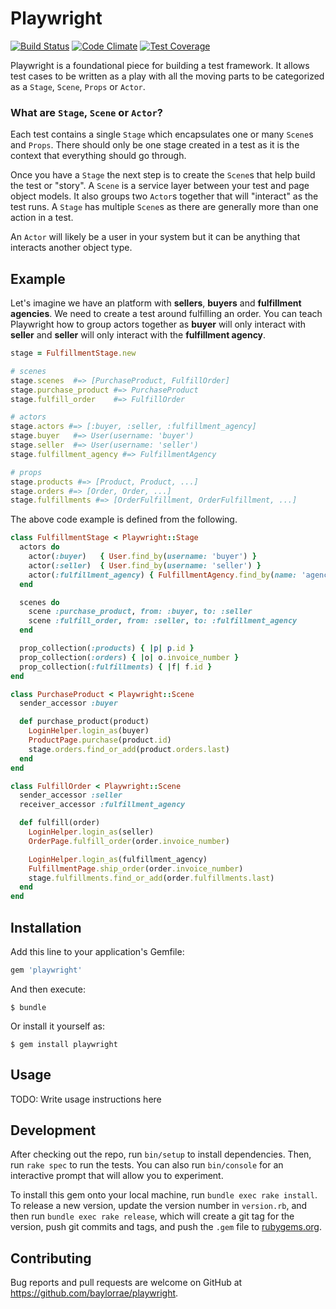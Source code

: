 # Playwright

[![Build Status](https://travis-ci.org/BaylorRae/playwright.svg?branch=master)](https://travis-ci.org/BaylorRae/playwright) [![Code Climate](https://codeclimate.com/github/BaylorRae/playwright/badges/gpa.svg)](https://codeclimate.com/github/BaylorRae/playwright) [![Test Coverage](https://codeclimate.com/github/BaylorRae/playwright/badges/coverage.svg)](https://codeclimate.com/github/BaylorRae/playwright/coverage)

Playwright is a foundational piece for building a test framework. It allows
test cases to be written as a play with all the moving parts to be categorized
as a `Stage`, `Scene`, `Props` or `Actor`.

### What are `Stage`, `Scene` or `Actor`?

Each test contains a single `Stage` which encapsulates one or many `Scene`s and
`Props`. There should only be one stage created in a test as it is the context
that everything should go through.

Once you have a `Stage` the next step is to create the `Scene`s that help build
the test or "story". A `Scene` is a service layer between your test and page
object models. It also groups two `Actor`s together that will "interact" as the
test runs. A `Stage` has multiple `Scene`s as there are generally more than one
action in a test.

An `Actor` will likely be a user in your system but it can be anything that
interacts another object type.

## Example

Let's imagine we have an platform with **sellers**, **buyers** and **fulfillment
agencies**. We need to create a test around fulfilling an order. You can teach
Playwright how to group actors together as **buyer** will only interact with
**seller** and **seller** will only interact with the **fulfillment agency**.

```ruby
stage = FulfillmentStage.new

# scenes
stage.scenes  #=> [PurchaseProduct, FulfillOrder]
stage.purchase_product #=> PurchaseProduct
stage.fulfill_order    #=> FulfillOrder

# actors
stage.actors #=> [:buyer, :seller, :fulfillment_agency]
stage.buyer   #=> User(username: 'buyer')
stage.seller  #=> User(username: 'seller')
stage.fulfillment_agency #=> FulfillmentAgency

# props
stage.products #=> [Product, Product, ...]
stage.orders #=> [Order, Order, ...]
stage.fulfillments #=> [OrderFulfillment, OrderFulfillment, ...]
```

The above code example is defined from the following.

```ruby
class FulfillmentStage < Playwright::Stage
  actors do
    actor(:buyer)   { User.find_by(username: 'buyer') }
    actor(:seller)  { User.find_by(username: 'seller') }
    actor(:fulfillment_agency) { FulfillmentAgency.find_by(name: 'agency-1') }
  end

  scenes do
    scene :purchase_product, from: :buyer, to: :seller
    scene :fulfill_order, from: :seller, to: :fulfillment_agency
  end

  prop_collection(:products) { |p| p.id }
  prop_collection(:orders) { |o| o.invoice_number }
  prop_collection(:fulfillments) { |f| f.id }
end

class PurchaseProduct < Playwright::Scene
  sender_accessor :buyer

  def purchase_product(product)
    LoginHelper.login_as(buyer)
    ProductPage.purchase(product.id)
    stage.orders.find_or_add(product.orders.last)
  end
end

class FulfillOrder < Playwright::Scene
  sender_accessor :seller
  receiver_accessor :fulfillment_agency

  def fulfill(order)
    LoginHelper.login_as(seller)
    OrderPage.fulfill_order(order.invoice_number)

    LoginHelper.login_as(fulfillment_agency)
    FulfillmentPage.ship_order(order.invoice_number)
    stage.fulfillments.find_or_add(order.fulfillments.last)
  end
end
```

## Installation

Add this line to your application's Gemfile:

```ruby
gem 'playwright'
```

And then execute:

    $ bundle

Or install it yourself as:

    $ gem install playwright

## Usage

TODO: Write usage instructions here

## Development

After checking out the repo, run `bin/setup` to install dependencies. Then, run `rake spec` to run the tests. You can also run `bin/console` for an interactive prompt that will allow you to experiment.

To install this gem onto your local machine, run `bundle exec rake install`. To release a new version, update the version number in `version.rb`, and then run `bundle exec rake release`, which will create a git tag for the version, push git commits and tags, and push the `.gem` file to [rubygems.org](https://rubygems.org).

## Contributing

Bug reports and pull requests are welcome on GitHub at https://github.com/baylorrae/playwright.

